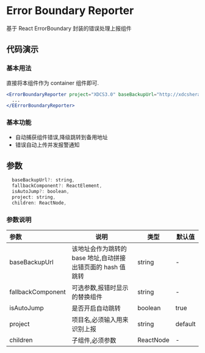 # Error Boundary Reporter

基于 React ErrorBoundary 封装的错误处理上报组件

## 代码演示

### 基本用法

直接将本组件作为 container 组件即可.

```jsx
<ErrorBoundaryReporter project="XDCS3.0" baseBackupUrl="http://xdcshera.ximalaya.com/v3/home">
  ...
</EErrorBoundaryReporter>
```

### 基本功能

- 自动捕获组件错误,降级跳转到备用地址
- 错误自动上传并发报警通知

## 参数

```jsx
  baseBackupUrl?: string,
  fallbackComponent?: ReactElement,
  isAutoJump?: boolean,
  project: string,
  children: ReactNode,
```

### 参数说明

| 参数              | 说明                                                        | 类型      | 默认值  |
| :---------------- | ----------------------------------------------------------- | --------- | ------- |
| baseBackupUrl     | 该地址会作为跳转的 base 地址,自动拼接出错页面的 hash 值跳转 | string    | -       |
| fallbackComponent | 可选参数,报错时显示的替换组件                               | string    | -       |
| isAutoJump        | 是否开启自动跳转                                            | boolean   | true    |
| project           | 项目名,必须输入用来识别上报                                 | string    | default |
| children          | 子组件,必须参数                                             | ReactNode | -       |
